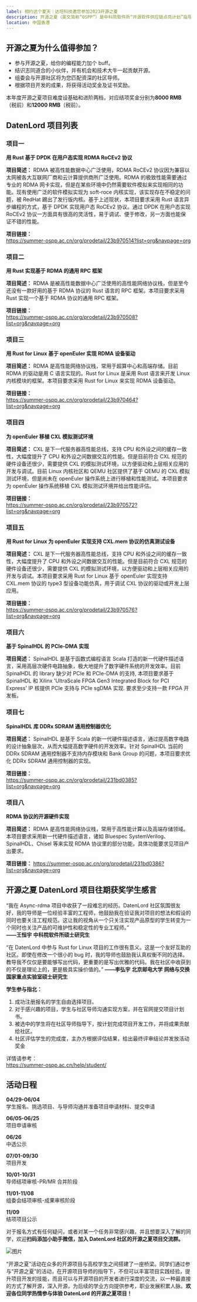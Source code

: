 ```yaml
---
label: 相约这个夏天｜达坦科技邀您参加2023开源之夏
description: 开源之夏（英文简称“OSPP”）是中科院软件所“开源软件供应链点亮计划”指导下的系列暑期活动。达坦科技自开源之夏创办首期起每年参与，积极鼓励在校学生积极参与开源软件的开发维护，培养和发掘更多优秀的开发者。今年，DatenLord一如既往带着对开源的热忱与初心，携旗下软硬件开源项目第四次参与开源之夏。
location: 中国香港
---
```


## 开源之夏为什么值得参加？

- 参与开源之夏，给你的编程能力加个 buff。
- 结识志同道合的小伙伴，并有机会和技术大牛一起贡献开源。
- 组委会与开源社区将为您匹配资深的社区导师。
- 根据项目开发的成果，将获得活动奖金及证书奖励。

本年度开源之夏项目难度设基础和进阶两档，对应结项奖金分别为**8000 RMB**（税前）和**12000 RMB**（税前）。

## DatenLord 项目列表

### 项目一

**用 Rust 基于 DPDK 在用户态实现 RDMA RoCEv2 协议**

**项目简述：** RDMA 被高性能数据中心广泛使用，RDMA RoCEv2 协议因为兼容以太网被各大互联网厂商和云计算提供商所广泛使用。RDMA 的极致性能需要通过专业的 RDMA 网卡实现，但是在某些环境中仍然需要软件模拟来实现相同的功能。现有使用广泛的软件模拟实现为 soft-roce 内核实现，该实现存在不稳定的问题，被 RedHat 踢出了发行版内核。基于上述现状，本项目要求采用 Rust 语言异步编程的方式，基于 DPDK 实现用户态 RoCEv2 协议。通过 DPDK 在用户态实现 RoCEv2 协议一方面具有很高的灵活性，易于调试、便于修改，另一方面也能保证不错的性能。

**项目链接：**  
https://summer-ospp.ac.cn/org/prodetail/23b970514?list=org&navpage=org

### 项目二

**用 Rust 实现基于 RDMA 的通用 RPC 框架**

**项目简述：** RDMA 是被高性能数据中心广泛使用的高性能网络协议栈，但是至今还没有一款好用的基于 RDMA 协议的 Rust 语言的 RPC 框架。本项目要求采用 Rust 实现一个基于 RDMA 协议的通用 RPC 框架。

**项目链接：**  
https://summer-ospp.ac.cn/org/prodetail/23b970508?list=org&navpage=org

### 项目三

**用 Rust for Linux 基于 openEuler 实现 RDMA 设备驱动**

**项目简述：** RDMA 是高性能网络协议栈，常用于超算中心和高端存储。目前 RDMA 的驱动是用 C 语言实现的。Rust for Linux 是采用 Rust 语言来开发 Linux 内核模块的框架。本项目要求采用 Rust for Linux 来实现 RDMA 设备驱动。

**项目链接：**  
https://summer-ospp.ac.cn/org/prodetail/23b970464?list=org&navpage=org

### 项目四

**为 openEuler 移植 CXL 模拟测试环境**

**项目简述：** CXL 是下一代服务器高性能总线，支持 CPU 和外设之间的缓存一致性，大幅度提升了 CPU 和外设之间数据交互的性能。但是目前符合 CXL 规范的硬件设备还很少，需要提供 CXL 的模拟测试环境，以方便驱动和上层相关应用的开发与调试。目前 Linux 内核社区和 QEMU 社区提供了基于 QEMU 的 CXL 模拟测试环境，但是尚未在 openEuler 操作系统上进行移植和性能测试。本项目要求为 openEuler 操作系统移植 CXL 模拟测试环境并给出性能评估。

**项目链接：**  
https://summer-ospp.ac.cn/org/prodetail/23b970572?list=org&navpage=org

### 项目五

**用 Rust for Linux 为 openEuler 实现支持 CXL.mem 协议的仿真测试设备**

**项目简述：** CXL 是下一代服务器高性能总线，支持 CPU 和外设之间的缓存一致性，大幅度提升了 CPU 和外设之间数据交互的性能。但是目前符合 CXL 规范的硬件设备还很少，需要提供 CXL 的模拟测试环境，以方便驱动和上层相关应用的开发与调试。本项目要求采用 Rust for Linux 基于 openEuler 实现支持 CXL.mem 协议的 type3 型设备功能仿真，用于调试 CXL 协议的驱动或开发上层应用。

**项目链接：**  
https://summer-ospp.ac.cn/org/prodetail/23b970576?list=org&navpage=org

### 项目六

**基于 SpinalHDL 的 PCIe-DMA 实现**

**项目简述：** SpinalHDL 是基于函数式编程语言 Scala 打造的新一代硬件描述语言，采用高层次硬件电路抽象，极大地提升了数字硬件系统的开发效率。目前 SpinalHDL 的 library 缺少对 PCIe 和 PCIe-DMA 的支持, 本项目要求基于 SpinalHDL 和 Xilinx 'UltraScale FPGA Gen3 Integrated Block for PCI Express' IP 核提供 PCIe 支持与 PCIe sgDMA 实现. 要求至少支持一款 FPGA 开发板。

### 项目七

**SpinalHDL 库 DDRx SDRAM 通用控制器优化**

**项目简述：** SpinalHDL 是基于 Scala 的新一代硬件描述语言，通过提高数字电路的设计抽象层次，从而大幅提高数字硬件的开发效率。针对 SpinalHDL 当前的 DDRx SDRAM 通用控制器不支持内存模块和 Bank Group 的问题，本项目要求优化 DDRx SDRAM 通用控制器的实现。

**项目链接：**  
https://summer-ospp.ac.cn/org/prodetail/231bd0385?list=org&navpage=org

### 项目八

**RDMA 协议的开源硬件实现**

**项目简述：** RDMA 是高性能网络协议栈，常用于高性能计算以及高端存储领域。本项目要求采用新一代硬件描述语言，诸如 Bluespec SystemVerilog、SpinalHDL、Chisel 等来实现 RDMA 协议里的部分功能，具体功能要求见项目产出要求。

**项目链接：**
https://summer-ospp.ac.cn/org/prodetail/231bd0386?list=org&navpage=org

## 开源之夏 DatenLord 项目往期获奖学生感言

“我在 Async-rdma 项目中收获了一段难忘的经历。DatenLord 社区氛围很友好，我的导师是一位经验丰富的工程师，他鼓励我在验证我对项目的想法和假设的同时也要关注工程规范。这让我的视角从一个只关注实现产品原型的学生转变为一个同时也关注产品的可维护性和稳定性的专业工程师。”  
**——王恒宇**
**中科院软件所硕士研究生**

“在 DatenLord 中参与 Rust for Linux 项目的工作很有意义。这是一个友好互助的社区。即使在修改一个很小的 bug 时，我的导师也鼓励我认真权衡不同的选择。教导我不仅仅是要能够写出代码，更重要的是写出优雅的代码。我在社区中收获到的不仅是理论上的，更是极具实操价值的。”
**——李弘宇**
**北京邮电大学**
**网络与交换国家重点实验室硕士研究生**

**学生参与指北：**

1. 成功注册报名的学生自由选择项目。
2. 对于感兴趣的项目，学生与社区导师沟通实现方案，并在官网提交项目计划书。
3. 被选中的学生将在社区导师指导下，按计划完成项目开发工作，并将成果贡献给社区。
4. 社区评估学生的完成度，主办方根据评估结果，给出最终评审结论并发放活动奖金

详情请参考：  
https://summer-ospp.ac.cn/help/student/

## 活动日程

**04/29-06/04**  
学生报名、挑选项目、与导师沟通并准备项目申请材料、提交申请

**06/05-06/25**  
项目申请审核

**06/26**  
中选公示

**07/01-09/30**  
项目开发

**10/01-10/31**  
导师结项审核-PR/MR 合并阶段

**11/01-11/08**  
组委会结项审核-成果审核阶段

**11/09**  
结项项目公示

对于报名方式有任何疑问，或者对某一个任务非常感兴趣，并且想要深入了解的同学，欢迎**扫码添加小助手微信，加入 DatenLord 社区的开源之夏项目交流群。**

![图片](./image1.jpg)

“开源之夏”活动在众多的开源项目与高校学生之间搭建了一座桥梁。同学们通过参与“开源之夏”的活动，在开源项目导师的指导下，不但可以丰富项目实践经验，提升项目开发的技能，而且可以与开源项目的开发者进行深度的交流，以一种最直接的方式了解开源，深入开源，为后续的学业方向提供参考，职业发展积累人脉。**欢迎各位同学热情参与体验 DatenLord 的开源之夏项目！**
